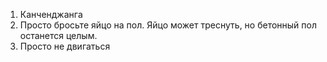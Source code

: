 1) Канченджанга
2) Просто бросьте яйцо на пол. Яйцо может треснуть, но бетонный пол останется целым.
3) Просто не двигаться

